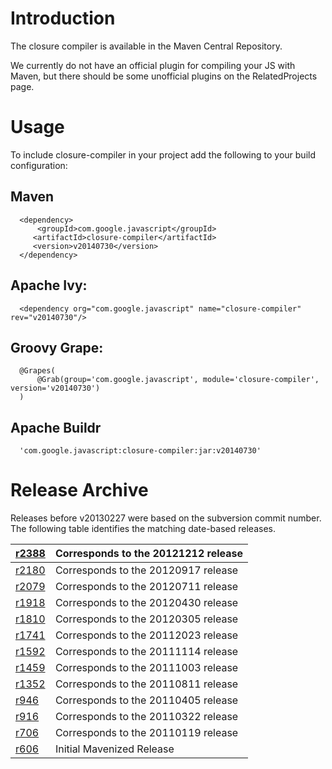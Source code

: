 # Introduction #

The closure compiler is available in the Maven Central Repository.

We currently do not have an official plugin for compiling your JS with Maven, but there should be some unofficial plugins on the RelatedProjects page.

# Usage #

To include closure-compiler in your project add the following to your build configuration:

## Maven ##

```
  <dependency>
      <groupId>com.google.javascript</groupId>
     <artifactId>closure-compiler</artifactId>
     <version>v20140730</version>
  </dependency>
```

## Apache Ivy: ##

```
  <dependency org="com.google.javascript" name="closure-compiler" rev="v20140730"/>
```

## Groovy Grape: ##
```
  @Grapes(
      @Grab(group='com.google.javascript', module='closure-compiler', version='v20140730')
  )
```

## Apache Buildr ##

```
  'com.google.javascript:closure-compiler:jar:v20140730'
```


# Release Archive #

Releases before v20130227 were based on the subversion commit number.  The following table identifies the matching date-based releases.

|[r2388](https://code.google.com/p/closure-compiler/source/detail?r=2388)|Corresponds to the 20121212 release |
|:-----------------------------------------------------------------------|:-----------------------------------|
|[r2180](https://code.google.com/p/closure-compiler/source/detail?r=2180)|Corresponds to the 20120917 release |
|[r2079](https://code.google.com/p/closure-compiler/source/detail?r=2079)|Corresponds to the 20120711 release |
|[r1918](https://code.google.com/p/closure-compiler/source/detail?r=1918)|Corresponds to the 20120430 release |
|[r1810](https://code.google.com/p/closure-compiler/source/detail?r=1810)|Corresponds to the 20120305 release |
|[r1741](https://code.google.com/p/closure-compiler/source/detail?r=1741)|Corresponds to the 20112023 release |
|[r1592](https://code.google.com/p/closure-compiler/source/detail?r=1592)|Corresponds to the 20111114 release |
|[r1459](https://code.google.com/p/closure-compiler/source/detail?r=1459)|Corresponds to the 20111003 release |
|[r1352](https://code.google.com/p/closure-compiler/source/detail?r=1352)|Corresponds to the 20110811 release |
|[r946](https://code.google.com/p/closure-compiler/source/detail?r=946)  |Corresponds to the 20110405 release |
|[r916](https://code.google.com/p/closure-compiler/source/detail?r=916)  |Corresponds to the 20110322 release |
|[r706](https://code.google.com/p/closure-compiler/source/detail?r=706)  |Corresponds to the 20110119 release |
|[r606](https://code.google.com/p/closure-compiler/source/detail?r=606)  |Initial Mavenized Release           |